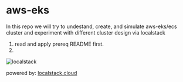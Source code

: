 # aws-eks
In this repo we will try to undestand, create, and simulate aws-eks/ecs cluster and experiment with different cluster design via localstack

1. read and apply prereq README first.
2. 

![localstack](https://raw.githubusercontent.com/localstack/localstack/master/doc/localstack-readme-banner.svg)

powered by: [localstack.cloud](https://localstack.cloud/)
